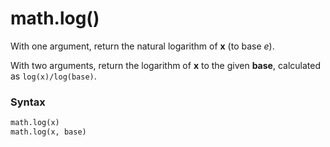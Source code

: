 # math.log()

With one argument, return the natural logarithm of **x** (to base *e*).

With two arguments, return the logarithm of **x** to the given **base**, calculated as `log(x)/log(base)`.

### Syntax

```python
math.log(x)
math.log(x, base)
```